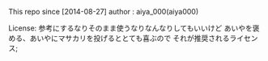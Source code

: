
This repo since [2014-08-27]
author : aiya\_000(aiya000)

License:
	参考にするなりそのまま使うなりなんなりしてもいいけど
	あいやを褒める、あいやにマサカリを投げるととても喜ぶので
	それが推奨されるライセンス;
